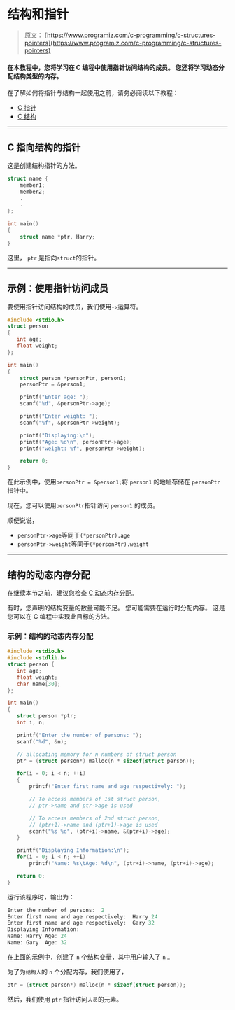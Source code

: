 # 结构和指针

> 原文： [https://www.programiz.com/c-programming/c-structures-pointers](https://www.programiz.com/c-programming/c-structures-pointers)

#### 在本教程中，您将学习在 C 编程中使用指针访问结构的成员。 您还将学习动态分配结构类型的内存。

在了解如何将指针与结构一起使用之前，请务必阅读以下教程：

*   [C 指针](/c-programming/c-pointers "C Pointers")
*   [C 结构](/c-programming/c-structures "C structs")

* * *

## C 指向结构的指针

这是创建结构指针的方法。

```c
struct name {
    member1;
    member2;
    .
    .
};

int main()
{
    struct name *ptr, Harry;
}
```

这里， `ptr` 是指向`struct`的指针。

* * *

## 示例：使用指针访问成员

要使用指针访问结构的成员，我们使用`->`运算符。

```c
#include <stdio.h>
struct person
{
   int age;
   float weight;
};

int main()
{
    struct person *personPtr, person1;
    personPtr = &person1;   

    printf("Enter age: ");
    scanf("%d", &personPtr->age);

    printf("Enter weight: ");
    scanf("%f", &personPtr->weight);

    printf("Displaying:\n");
    printf("Age: %d\n", personPtr->age);
    printf("weight: %f", personPtr->weight);

    return 0;
}
```

在此示例中，使用`personPtr = &person1;`将 `person1` 的地址存储在 `personPtr` 指针中。

现在，您可以使用`personPtr`指针访问 `person1` 的成员。

顺便说说，

*   `personPtr->age`等同于`(*personPtr).age`
*   `personPtr->weight`等同于`(*personPtr).weight`

* * *

## 结构的动态内存分配

在继续本节之前，建议您检查 [C 动态内存分配](https://www.programiz.com/c-programming/c-dynamic-memory-allocation)。

有时，您声明的结构变量的数量可能不足。 您可能需要在运行时分配内存。 这是您可以在 C 编程中实现此目标的方法。

### 示例：结构的动态内存分配

```c
#include <stdio.h>
#include <stdlib.h>
struct person {
   int age;
   float weight;
   char name[30];
};

int main()
{
   struct person *ptr;
   int i, n;

   printf("Enter the number of persons: ");
   scanf("%d", &n);

   // allocating memory for n numbers of struct person
   ptr = (struct person*) malloc(n * sizeof(struct person));

   for(i = 0; i < n; ++i)
   {
       printf("Enter first name and age respectively: ");

       // To access members of 1st struct person,
       // ptr->name and ptr->age is used

       // To access members of 2nd struct person,
       // (ptr+1)->name and (ptr+1)->age is used
       scanf("%s %d", (ptr+i)->name, &(ptr+i)->age);
   }

   printf("Displaying Information:\n");
   for(i = 0; i < n; ++i)
       printf("Name: %s\tAge: %d\n", (ptr+i)->name, (ptr+i)->age);

   return 0;
} 
```

运行该程序时，输出为：

```c
Enter the number of persons:  2
Enter first name and age respectively:  Harry 24
Enter first name and age respectively:  Gary 32
Displaying Information:
Name: Harry	Age: 24
Name: Gary	Age: 32
```

在上面的示例中，创建了 `n` 个结构变量，其中用户输入了 `n` 。

为了为`结构人`的 `n` 个分配内存，我们使用了，

```c
ptr = (struct person*) malloc(n * sizeof(struct person));
```

然后，我们使用 `ptr` 指针访问`人员`的元素。